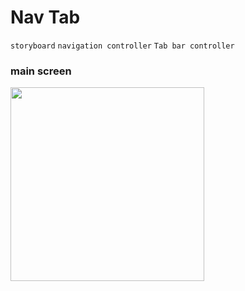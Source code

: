 # Nav Tab

`storyboard` `navigation controller` `Tab bar controller`

### main screen

<img src="https://github.com/slaveshin/practice-applications-iOS/assets/68256612/40828645-c261-4c04-9a8e-3ac955c0fe98)" width="310"/>
